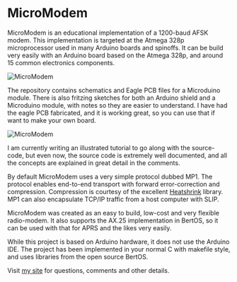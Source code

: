 MicroModem
==========

MicroModem is an educational implementation of a 1200-baud AFSK modem. This implementation is targeted at the Atmega 328p microprocessor used in many Arduino boards and spinoffs. It can be build very easily with an Arduino board based on the Atmega 328p, and around 15 common electronics components.

![MicroModem](https://raw.githubusercontent.com/markqvist/MicroModem/master/Design/Images/1.jpg)

The repository contains schematics and Eagle PCB files for a Microduino module. There is also fritzing sketches for both an Arduino shield and a Microduino module, with notes so they are easier to understand. I have had the eagle PCB fabricated, and it is working great, so you can use that if want to make your own board.

![MicroModem](https://raw.githubusercontent.com/markqvist/MicroModem/master/Design/Images/PCB-lo.png)

I am currently writing an illustrated tutorial to go along with the source-code, but even now, the source code is extremely well documented, and all the concepts are explained in great detail in the comments.

By default MicroModem uses a very simple protocol dubbed MP1. The protocol enables end-to-end transport with forward error-correction and compression. Compression is courtesy of the excellent [Heatshrink](https://github.com/atomicobject/heatshrink) library. MP1 can also encapsulate TCP/IP traffic from a host computer with SLIP.

MicroModem was created as an easy to build, low-cost and very flexible radio-modem. It also supports the AX.25 implementation in BertOS, so it can be used with that for APRS and the likes very easily.

While this project is based on Arduino hardware, it does not use the Arduino IDE. The project has been implemented in your normal C with makefile style, and uses libraries from the open source BertOS.

Visit [my site](http://unsigned.io) for questions, comments and other details.
